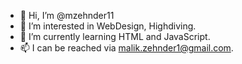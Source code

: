 - 👋 Hi, I’m @mzehnder11
- 👀 I’m interested in WebDesign, Highdiving.
- 🌱 I’m currently learning HTML and JavaScript.
- 📫 I can be reached via malik.zehnder1@gmail.com.

<!---
mzehnder11/mzehnder11 is a ✨ special ✨ repository because its `README.md` (this file) appears on your GitHub profile.
You can click the Preview link to take a look at your changes.
--->
